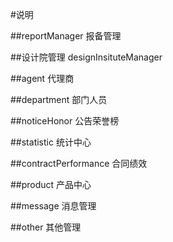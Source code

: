 #说明

##reportManager
报备管理

##设计院管理
designInsituteManager

##agent
代理商

##department
部门人员

##noticeHonor
公告荣誉榜

##statistic
统计中心

##contractPerformance
合同绩效

##product
产品中心

##message
消息管理

##other
其他管理
